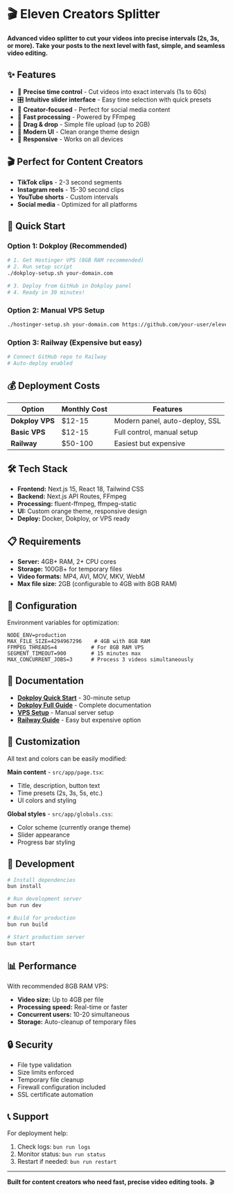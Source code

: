# 🎬 Eleven Creators Splitter

**Advanced video splitter to cut your videos into precise intervals (2s, 3s, or more). Take your posts to the next level with fast, simple, and seamless video editing.**

## ✨ Features

- 🎯 **Precise time control** - Cut videos into exact intervals (1s to 60s)
- 🎛️ **Intuitive slider interface** - Easy time selection with quick presets
- 📱 **Creator-focused** - Perfect for social media content
- 🚀 **Fast processing** - Powered by FFmpeg
- 📂 **Drag & drop** - Simple file upload (up to 2GB)
- 🎨 **Modern UI** - Clean orange theme design
- 📱 **Responsive** - Works on all devices

## 🎬 Perfect for Content Creators

- **TikTok clips** - 2-3 second segments
- **Instagram reels** - 15-30 second clips
- **YouTube shorts** - Custom intervals
- **Social media** - Optimized for all platforms

## 🚀 Quick Start

### Option 1: Dokploy (Recommended)
```bash
# 1. Get Hostinger VPS (8GB RAM recommended)
# 2. Run setup script
./dokploy-setup.sh your-domain.com

# 3. Deploy from GitHub in Dokploy panel
# 4. Ready in 30 minutes!
```

### Option 2: Manual VPS Setup
```bash
./hostinger-setup.sh your-domain.com https://github.com/your-user/eleven-creators-splitter.git
```

### Option 3: Railway (Expensive but easy)
```bash
# Connect GitHub repo to Railway
# Auto-deploy enabled
```

## 💰 Deployment Costs

| Option | Monthly Cost | Features |
|--------|-------------|----------|
| **Dokploy VPS** | $12-15 | Modern panel, auto-deploy, SSL |
| **Basic VPS** | $12-15 | Full control, manual setup |
| **Railway** | $50-100 | Easiest but expensive |

## 🛠 Tech Stack

- **Frontend:** Next.js 15, React 18, Tailwind CSS
- **Backend:** Next.js API Routes, FFmpeg
- **Processing:** fluent-ffmpeg, ffmpeg-static
- **UI:** Custom orange theme, responsive design
- **Deploy:** Docker, Dokploy, or VPS ready

## 📋 Requirements

- **Server:** 4GB+ RAM, 2+ CPU cores
- **Storage:** 100GB+ for temporary files
- **Video formats:** MP4, AVI, MOV, MKV, WebM
- **Max file size:** 2GB (configurable to 4GB with 8GB RAM)

## 🔧 Configuration

Environment variables for optimization:
```env
NODE_ENV=production
MAX_FILE_SIZE=4294967296    # 4GB with 8GB RAM
FFMPEG_THREADS=4           # For 8GB RAM VPS
SEGMENT_TIMEOUT=900        # 15 minutes max
MAX_CONCURRENT_JOBS=3      # Process 3 videos simultaneously
```

## 📖 Documentation

- **[Dokploy Quick Start](DOKPLOY_QUICKSTART.md)** - 30-minute setup
- **[Dokploy Full Guide](DOKPLOY_DEPLOYMENT.md)** - Complete documentation
- **[VPS Setup](HOSTINGER_MIGRATION.md)** - Manual server setup
- **[Railway Guide](RAILWAY_DEPLOY.md)** - Easy but expensive option

## 🎨 Customization

All text and colors can be easily modified:

**Main content** - `src/app/page.tsx`:
- Title, description, button text
- Time presets (2s, 3s, 5s, etc.)
- UI colors and styling

**Global styles** - `src/app/globals.css`:
- Color scheme (currently orange theme)
- Slider appearance
- Progress bar styling

## 🚀 Development

```bash
# Install dependencies
bun install

# Run development server
bun run dev

# Build for production
bun run build

# Start production server
bun start
```

## 📊 Performance

With recommended 8GB RAM VPS:
- **Video size:** Up to 4GB per file
- **Processing speed:** Real-time or faster
- **Concurrent users:** 10-20 simultaneous
- **Storage:** Auto-cleanup of temporary files

## 🔒 Security

- File type validation
- Size limits enforced
- Temporary file cleanup
- Firewall configuration included
- SSL certificate automation

## 📞 Support

For deployment help:
1. Check logs: `bun run logs`
2. Monitor status: `bun run status`
3. Restart if needed: `bun run restart`

---

**Built for content creators who need fast, precise video editing tools.** 🎬
